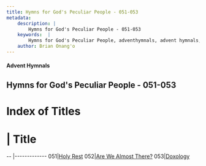 ```yaml
---
title: Hymns for God's Peculiar People - 051-053
metadata:
    description: |
        Hymns for God's Peculiar People - 051-053
    keywords:  |
        Hymns for God's Peculiar People, adventhymnals, advent hymnals, 051-053
    author: Brian Onang'o
---
```

#### Advent Hymnals
## Hymns for God's Peculiar People - 051-053
# Index of Titles
# | Title                        
-- |-------------
051|[Holy Rest](/Hymns-for-God's-Peculiar-People/001-053/051-053/Holy-Rest)
052|[Are We Almost There?](/Hymns-for-God's-Peculiar-People/001-053/051-053/Are-We-Almost-There)
053|[Doxology](/Hymns-for-God's-Peculiar-People/001-053/051-053/Doxology)